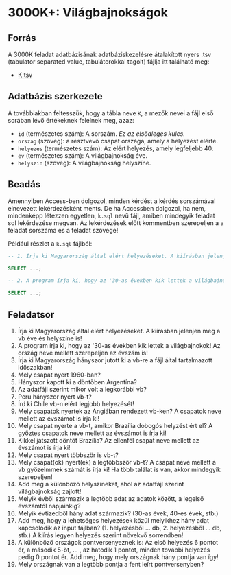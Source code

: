 # 3000K+: Világbajnokságok
## Forrás
A 3000K feladat adatbázisának adatbáziskezelésre átalakított nyers .tsv (tabulator separated value, tabulátorokkal tagolt) fájlja itt található meg: 
- [K.tsv](K.tsv)

## Adatbázis szerkezete
A továbbiakban feltesszük, hogy a tábla neve ``K``, a mezők nevei a fájl első sorában lévő értékeknek felelnek meg, azaz: 
- ``id`` (természetes szám): A sorszám. *Ez az elsődleges kulcs.*
- ``orszag`` (szöveg): a résztvevő csapat országa, amely a helyezést elérte.
- ``helyezes`` (természetes szám): Az elért helyezés, amely legfeljebb 40.
- ``ev`` (természetes szám): A világbajnokság éve.
- ``helyszin`` (szöveg): A világbajnokság helyszíne.

## Beadás
Amennyiben Access-ben dolgozol, minden kérdést a kérdés sorszámával elnevezett lekérdezésként ments.
De ha Accessben dolgozol, ha nem, mindenképp létezzen egyetlen,  ``k.sql`` nevű fájl, amiben mindegyik feladat sql lekérdezése megvan.
Az lekérdezések előtt kommentben szerepeljen a a feladat sorszáma és a feladat szövege!

Például részlet a ``k.sql`` fájlból:

```sql
-- 1. Írja ki Magyarország által elért helyezéseket. A kiírásban jelenjen meg a vb éve és helyszíne is!

SELECT ...;

-- 2. A program írja ki, hogy az '30-as években kik lettek a világbajnokok! Az ország neve mellett szerepeljen az évszám is!

SELECT ...;
```

## Feladatsor
1. Írja ki Magyarország által elért helyezéseket. A kiírásban jelenjen meg a vb éve és helyszíne is!
2. A program írja ki, hogy az '30-as években kik lettek a világbajnokok! Az ország neve mellett szerepeljen az évszám is!
3. Írja ki Magyarország hányszor jutott ki a vb-re a fájl által tartalmazott időszakban!
4. Mely csapat nyert 1960-ban?
5. Hányszor kapott ki a döntőben Argentína?
6. Az adatfájl szerint mikor volt a legkorábbi vb?
7. Peru hányszor nyert vb-t?
8. Írd ki Chile vb-n elért legjobb helyezését!
9. Mely csapatok nyertek az Angiában rendezett vb-ken? A csapatok neve mellett az évszámot is írja ki!
10. Mely csapat nyerte a vb-t, amikor Brazília dobogós helyzést ért el? A győztes csapatok neve mellett az évszámot is írja ki!
11. Kikkel játszott döntőt Brazília? Az ellenfél csapat neve mellett az évszámot is írja ki!
12. Mely csapat nyert többször is vb-t?
13. Mely csapat(ok) nyert(ek) a legtöbbször vb-t? A csapat neve mellett a vb gyözelmmek számát is írja ki! Ha több találat is van, akkor mindegyik szerepeljen!
15. Add meg a különböző helyszíneket, ahol az adatfájl szerint világbajnokság zajlott!
16. Melyik évből származik a legtöbb adat az adatok között, a legelső évszámtól napjainkig?
17. Melyik évtizedből hány adat származik? (30-as évek, 40-es évek, stb.)
18. Add meg, hogy a lehetséges helyezések közül melyikhez hány adat kapcsolódik az input fájlban? (1. helyezésből ... db, 2. helyezésből ... db, stb.) A kiírás legyen helyezés szerint növekvő sorrendben!
19. A különböző országok pontversenyeznek is: Az első helyezés 6 pontot ér, a második 5-öt, ... , az hatodik 1 pontot, minden további helyezés pedig 0 pontot ér. Add meg, hogy mely országnak hány pontja van így!
20. Mely országnak van a legtöbb pontja a fent leírt pontversenyben?
